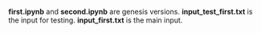 **first.ipynb** and **second.ipynb** are genesis versions.
**input_test_first.txt** is the input for testing.
**input_first.txt** is the main input.
